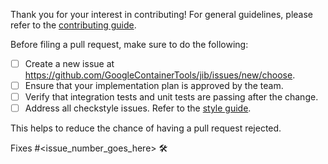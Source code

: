 Thank you for your interest in contributing! For general guidelines, please refer to
the [contributing guide](https://github.com/GoogleContainerTools/jib/blob/master/CONTRIBUTING.md).

Before filing a pull request, make sure to do the following:

- [ ] Create a new issue at https://github.com/GoogleContainerTools/jib/issues/new/choose.
- [ ] Ensure that your implementation plan is approved by the team.
- [ ] Verify that integration tests and unit tests are passing after the change.
- [ ] Address all checkstyle issues. Refer to
  the [style guide](https://github.com/GoogleContainerTools/jib/blob/master/STYLE_GUIDE.md).

This helps to reduce the chance of having a pull request rejected.

Fixes #<issue_number_goes_here> 🛠️
